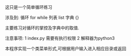 这只是一个简单循环练习

涉及到:
    循环 for while
    列表  list
    字典  {}

主要练习对循环的掌控及字典中的取值.

注意事项:
        1 index.py 需要有执行权限
        2 解释器为python3

本程序实现一个类菜单形式,可根据用户输入进入相应目录或返回
